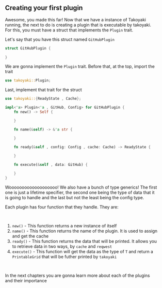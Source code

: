 ## Creating your first plugin

Awesome, you made this far! Now that we have a instance of Takoyaki running, the next to do is creating a plugin that is executable by takoyaki. For this, you must have a struct that implements the `Plugin` trait.

Let's say that you have this struct named `GitHubPlugin`

```rs
struct GitHubPlugin {
    
}
```

We are gonna implement the `Plugin` trait. Before that, at the top, import the trait

```rs
use takoyaki::Plugin;
```

Last, implement that trait for the struct

```rs
use takoyaki::{ReadyState , Cache};

impl<'a> Plugin<'a , GitHub, Config> for GitHubPlugin {
    fn new() -> Self {

    }

    fn name(&self) -> &'a str {

    }

    fn ready(&self , config: Config , cache: Cache) -> ReadyState {
        
    }

    fn execute(&self , data: GitHub) {

    }
}
```

Wooooooooooooooooooo! We also have a bunch of type generics! The first one is just a lifetime specifier, the second one being the type of data that it is going to handle and the last but not the least being the config type.

Each plugin has four function that they handle. They are:

<br>

1. `new()` - This function returns a new instance of itself
2. `name()` - This function returns the name of the plugin. It is used to assign and get the cache
3. `ready()` - This function returns the data that will be printed. It allows you to retrieve data in two ways, by `cache` and `reqwest`
4. `execute()` - This function will get the data as the type of `T` and return a `PrintableGrid` that will be futher printed by `takoyaki`

<br>

In the next chapters you are gonna learn more about each of the plugins and their importance

